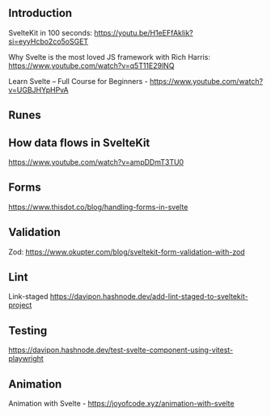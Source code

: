 ## Introduction

SvelteKit in 100 seconds: https://youtu.be/H1eEFfAkIik?si=eyyHcbo2co5oSGET

Why Svelte is the most loved JS framework with Rich Harris: https://www.youtube.com/watch?v=q5T11E29lNQ

Learn Svelte – Full Course for Beginners - https://www.youtube.com/watch?v=UGBJHYpHPvA

## Runes 


## How data flows in SvelteKit

https://www.youtube.com/watch?v=ampDDmT3TU0

## Forms

https://www.thisdot.co/blog/handling-forms-in-svelte

## Validation

Zod: https://www.okupter.com/blog/sveltekit-form-validation-with-zod

## Lint

Link-staged https://davipon.hashnode.dev/add-lint-staged-to-sveltekit-project

## Testing

https://davipon.hashnode.dev/test-svelte-component-using-vitest-playwright

## Animation

Animation with Svelte - https://joyofcode.xyz/animation-with-svelte
